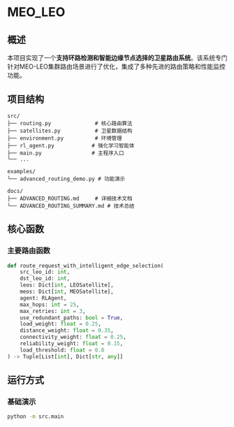 # MEO_LEO

## 概述

本项目实现了一个**支持环路检测和智能边缘节点选择的卫星路由系统**。该系统专门针对MEO-LEO集群路由场景进行了优化，集成了多种先进的路由策略和性能监控功能。



## 项目结构

```
src/
├── routing.py              # 核心路由算法
├── satellites.py           # 卫星数据结构
├── environment.py          # 环境管理
├── rl_agent.py            # 强化学习智能体
├── main.py                # 主程序入口
└── ...

examples/
└── advanced_routing_demo.py # 功能演示

docs/
├── ADVANCED_ROUTING.md     # 详细技术文档
└── ADVANCED_ROUTING_SUMMARY.md # 技术总结
```

## 核心函数

### 主要路由函数

```python
def route_request_with_intelligent_edge_selection(
    src_leo_id: int,
    dst_leo_id: int,
    leos: Dict[int, LEOSatellite],
    meos: Dict[int, MEOSatellite],
    agent: RLAgent,
    max_hops: int = 25,
    max_retries: int = 3,
    use_redundant_paths: bool = True,
    load_weight: float = 0.25,
    distance_weight: float = 0.35,
    connectivity_weight: float = 0.25,
    reliability_weight: float = 0.15,
    load_threshold: float = 0.8
) -> Tuple[List[int], Dict[str, any]]
```




## 运行方式

### 基础演示
```bash
python -m src.main
```




